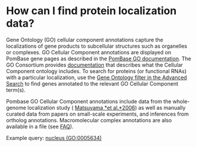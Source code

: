# How can I find protein localization data?
<!-- pombase_categories: Querying/Searching,Using Ontologies -->

Gene Ontology (GO) cellular component annotations capture the
localizations of gene products to subcellular structures such as
organelles or complexes. GO Cellular Component annotations are displayed
on PomBase gene pages as described in the [PomBase GO documentation](/documentation/gene-page-gene-ontology). The GO
Consortium provides
[documentation](http://geneontology.org/page/cellular-component-ontology-guidelines) that
describes what the Cellular Component ontology includes. To search for
proteins (or functional RNAs) with a particular localization, use the
[Gene Ontology filter in the Advanced Search](/documentation/advanced-search-documentation) to find genes
annotated to the relevant GO Cellular Component term(s).

Pombase GO Cellular Component annotations include data from the
whole-genome localization study ( [Matsuyama *et al.*2006](http://www.ncbi.nlm.nih.gov/pubmed/16823372)) as well as
manually curated data from papers on small-scale experiments, and
inferences from ortholog annotations. Macromolecular complex annotations
are also available in a file (see
[FAQ](/faq/there-list-protein-complexes-s-pombe-and-their-subunits)).

Example query: [nucleus (GO:0005634)](/spombe/query/builder?filter=37&value=%5B%7B%22param%22:%7B%22filter_1%22:%7B%22filter%22:%221%22,%22query%22:%22GO:0005634%22%7D%7D,%22filter_count%22:%221%22%7D%5D) 

